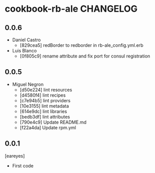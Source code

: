 cookbook-rb-ale CHANGELOG
===============

## 0.0.6

  - Daniel Castro
    - [829cea5] redBorder to redborder in rb-ale_config.yml.erb
  - Luis Blanco
    - [0f805c9] rename attribute and fix port for consul registration

## 0.0.5

  - Miguel Negron
    - [d50e224] lint resources
    - [d4580f4] lint recipes
    - [c7e94b5] lint providers
    - [10e3155] lint metadata
    - [614e9dc] lint libraries
    - [bedb3df] lint attributes
    - [790e4c9] Update README.md
    - [f22a4da] Update rpm.yml

0.0.1
-----
[eareyes]
- First code
